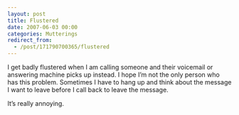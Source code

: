 ```yaml
---
layout: post
title: Flustered
date: 2007-06-03 00:00
categories: Mutterings
redirect_from:
  - /post/171790700365/flustered
---
```

I get badly flustered when I am calling someone and their voicemail or answering machine picks up instead. I hope I&rsquo;m not the only person who has this problem. Sometimes I have to hang up and think about the message I want to leave before I call back to leave the message.

It&rsquo;s really annoying.
